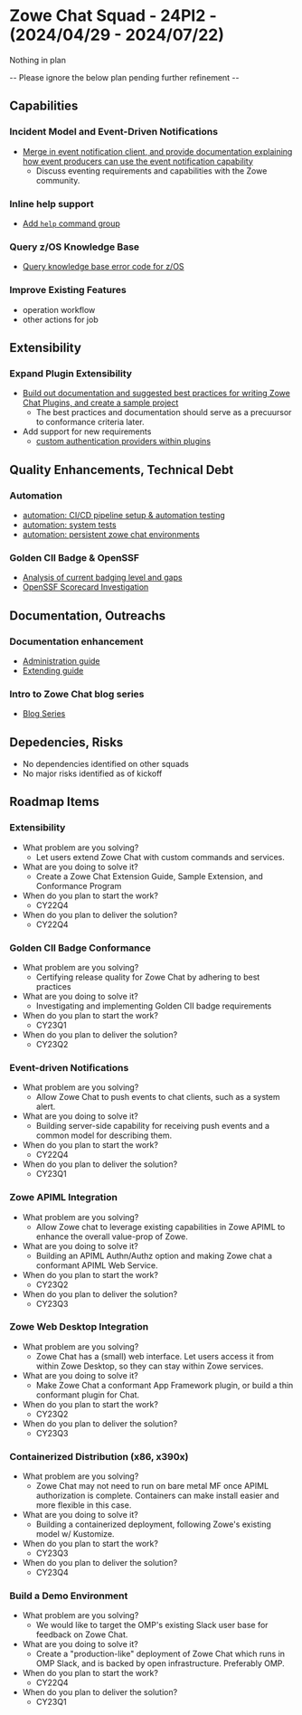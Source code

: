 # Zowe Chat Squad - 24PI2 - (2024/04/29 - 2024/07/22)

Nothing in plan



-- Please ignore the below plan pending further refinement --

## Capabilities
### Incident Model and Event-Driven Notifications
- [Merge in event notification client, and provide documentation explaining how event producers can use the event notification capability](https://github.com/zowe/zowe-chat/issues/128)
  * Discuss eventing requirements and capabilities with the Zowe community.
### Inline help support 
- [Add `help` command group](https://github.com/zowe/zowe-chat/issues/135)

### Query z/OS Knowledge Base
- [Query knowledge base error code for z/OS](https://github.com/zowe/zowe-chat/issues/14)
### Improve Existing Features
- operation workflow
- other actions for job 

## Extensibility
### Expand Plugin Extensibility 
- [Build out documentation and suggested best practices for writing Zowe Chat Plugins, and create a sample project](https://github.com/zowe/zowe-chat/issues/73)
  * The best practices and documentation should serve as a precuursor to conformance criteria later.
- Add support for new requirements
  * [custom authentication providers within plugins](https://github.com/zowe/zowe-chat/issues/132)
## Quality Enhancements, Technical Debt
### Automation 
- [automation: CI/CD pipeline setup & automation testing](https://github.com/zowe/zowe-chat/issues/12)
- [automation: system tests]()
- [automation: persistent zowe chat environments]()

### Golden CII Badge & OpenSSF
- [Analysis of current badging level and gaps]()
- [OpenSSF Scorecard Investigation]()

## Documentation, Outreachs

### Documentation enhancement
- [Administration guide](https://github.com/zowe/zowe-chat/issues/71)
- [Extending guide](https://github.com/zowe/zowe-chat/issues/73)

### Intro to Zowe Chat blog series
- [Blog Series](https://github.com/zowe/zowe-chat/issues/137)

## Depedencies, Risks

- No dependencies identified on other squads
- No major risks identified as of kickoff 


## Roadmap Items

### Extensibility
- What problem are you solving? 
  * Let users extend Zowe Chat with custom commands and services.
- What are you doing to solve it? 
  * Create a Zowe Chat Extension Guide, Sample Extension, and Conformance Program
- When do you plan to start the work? 
  * CY22Q4
- When do you plan to deliver the solution? 
  * CY22Q4

### Golden CII Badge Conformance
- What problem are you solving? 
  * Certifying release quality for Zowe Chat by adhering to best practices
- What are you doing to solve it? 
  * Investigating and implementing Golden CII badge requirements
- When do you plan to start the work? 
  * CY23Q1
- When do you plan to deliver the solution? 
  * CY23Q2

### Event-driven Notifications
- What problem are you solving? 
  * Allow Zowe Chat to push events to chat clients, such as a system alert.
- What are you doing to solve it? 
  * Building server-side capability for receiving push events and a common model for describing them.
- When do you plan to start the work? 
  * CY22Q4
- When do you plan to deliver the solution? 
  * CY23Q1

### Zowe APIML Integration
- What problem are you solving? 
  * Allow Zowe chat to leverage existing capabilities in Zowe APIML to enhance the overall value-prop of Zowe.
- What are you doing to solve it? 
  * Building an APIML Authn/Authz option and making Zowe chat a conformant APIML Web Service.
- When do you plan to start the work? 
  * CY23Q2
- When do you plan to deliver the solution? 
  * CY23Q3

### Zowe Web Desktop Integration
- What problem are you solving? 
  * Zowe Chat has a (small) web interface. Let users access it from within Zowe Desktop, so they can stay within Zowe services.
- What are you doing to solve it? 
  * Make Zowe Chat a conformant App Framework plugin, or build a thin conformant plugin for Chat. 
- When do you plan to start the work? 
  * CY23Q2
- When do you plan to deliver the solution? 
  * CY23Q3

### Containerized Distribution (x86, x390x)
- What problem are you solving? 
  * Zowe Chat may not need to run on bare metal MF once APIML authorization is complete. Containers can make install easier and more flexible in this case. 
- What are you doing to solve it? 
  * Building a containerized deployment, following Zowe's existing model w/ Kustomize.
- When do you plan to start the work? 
  * CY23Q3
- When do you plan to deliver the solution? 
  * CY23Q4

### Build a Demo Environment
- What problem are you solving? 
  * We would like to target the OMP's existing Slack user base for feedback on Zowe Chat.
- What are you doing to solve it? 
  * Create a "production-like" deployment of Zowe Chat which runs in OMP Slack, and is backed by open infrastructure. Preferably OMP.
- When do you plan to start the work? 
  * CY22Q4
- When do you plan to deliver the solution? 
  * CY23Q1 
